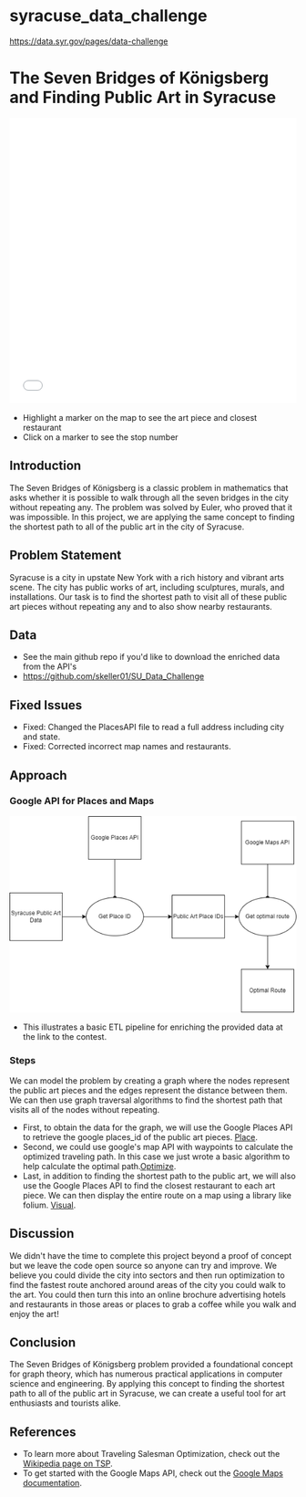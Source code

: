 # syracuse_data_challenge
https://data.syr.gov/pages/data-challenge

# The Seven Bridges of Königsberg and Finding Public Art in Syracuse
<iframe src="syracuse_route.html"
        width="100%"
        height="500"
        style="border:none;"></iframe>

* Highlight a marker on the map to see the art piece and closest restaurant
* Click on a marker to see the stop number 

## Introduction

The Seven Bridges of Königsberg is a classic problem in mathematics that asks whether it is possible to walk through all the seven bridges in the city without repeating any. The problem was solved by Euler, who proved that it was impossible. In this project, we are applying the same concept to finding the shortest path to all of the public art in the city of Syracuse.

## Problem Statement

Syracuse is a city in upstate New York with a rich history and vibrant arts scene. The city has public works of art, including sculptures, murals, and installations. Our task is to find the shortest path to visit all of these public art pieces without repeating any and to also show nearby restaurants. 

## Data 
* See the main github repo if you'd like to download the enriched data from the API's 
* https://github.com/skeller01/SU_Data_Challenge

## Fixed Issues 
* Fixed: Changed the PlacesAPI file to read a full address including city and state. 
* Fixed: Corrected incorrect map names and restaurants. 

## Approach

### Google API for Places and Maps 
![Alt Text](/images/Google_API_ETL.png)
* This illustrates a basic ETL pipeline for enriching the provided data at the link to the contest. 

### Steps 
We can model the problem by creating a graph where the nodes represent the public art pieces and the edges represent the distance between them. We can then use graph traversal algorithms to find the shortest path that visits all of the nodes without repeating.

* First, to obtain the data for the graph, we will use the Google Places API to retrieve the google places_id of the public art pieces. [Place](https://github.com/skeller01/SU_Data_Challenge/blob/main/PlacesAPI.py).
* Second, we could use google's map API with waypoints to calculate the optimized traveling path. In this case we just wrote a basic algorithm to help calculate the optimal path.[Optimize](https://github.com/skeller01/SU_Data_Challenge/blob/main/optimal.py).
* Last, in addition to finding the shortest path to the public art, we will also use the Google Places API to find the closest restaurant to each art piece. We can then display the entire route on a map using a library like folium. [Visual](https://github.com/skeller01/SU_Data_Challenge/blob/main/visualize.py).

## Discussion 
We didn't have the time to complete this project beyond a proof of concept but we leave the code open source so anyone can try and improve. We believe you could divide the city into sectors and then run optimization to find the fastest route anchored around areas of the city you could walk to the art. You could then turn this into an online brochure advertising hotels and restaurants in those areas or places to grab a coffee while you walk and enjoy the art! 

## Conclusion

The Seven Bridges of Königsberg problem provided a foundational concept for graph theory, which has numerous practical applications in computer science and engineering. By applying this concept to finding the shortest path to all of the public art in Syracuse, we can create a useful tool for art enthusiasts and tourists alike.

## References 
* To learn more about Traveling Salesman Optimization, check out the [Wikipedia page on TSP](https://en.wikipedia.org/wiki/Travelling_salesman_problem).
* To get started with the Google Maps API, check out the [Google Maps documentation](https://developers.google.com/maps/documentation).